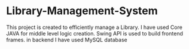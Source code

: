 # Library-Management-System
This project is created to efficiently manage a Library. I have used Core JAVA for middle level logic creation.
Swing API is used to build frontend frames.
in backend I have used MySQL database
